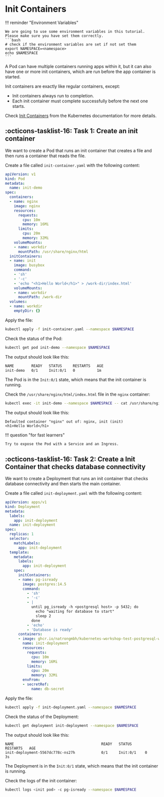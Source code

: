 # Init Containers

!!! reminder "Environment Variables"

    We are going to use some environment variables in this tutorial. Please make sure you have set them correctly.
    ```bash
    # check if the environment variables are set if not set them
    export NAMESPACE=<namespace>
    echo $NAMESPACE
    ```

A Pod can have multiple containers running apps within it, but it can also have one or more init containers, which are run before the app container is started.

Init containers are exactly like regular containers, except:

- Init containers always run to completion.
- Each init container must complete successfully before the next one starts.

Check [Init Containers](https://kubernetes.io/docs/concepts/workloads/pods/init-containers/) from the Kubernetes documentation for more details.

## :octicons-tasklist-16: **Task 1**: Create an init container
We want to create a Pod that runs an init container that creates a file and then runs a container that reads the file.

Create a file called `init-container.yaml` with the following content:

```yaml
apiVersion: v1
kind: Pod
metadata:
  name: init-demo
spec:
  containers:
  - name: nginx
    image: nginx
    resources:
      requests:
        cpu: 10m
        memory: 16Mi
      limits:
        cpu: 20m
        memory: 32Mi
    volumeMounts:
    - name: workdir
      mountPath: /usr/share/nginx/html
  initContainers:
  - name: init
    image: busybox
    command:
    - 'sh'
    - '-c'
    - 'echo "<h1>Hello World</h1>" > /work-dir/index.html'
    volumeMounts:
    - name: workdir
      mountPath: /work-dir
  volumes:
  - name: workdir
    emptyDir: {}
```

Apply the file:

```bash
kubectl apply -f init-container.yaml --namespace $NAMESPACE
```

Check the status of the Pod:

```bash
kubectl get pod init-demo --namespace $NAMESPACE
```

The output should look like this:

```bash
NAME        READY   STATUS     RESTARTS   AGE
init-demo   0/1     Init:0/1   0          1m
```

The Pod is in the `Init:0/1` state, which means that the init container is running.

Check the `/usr/share/nginx/html/index.html` file in the `nginx` container:

```bash
kubectl exec -it init-demo --namespace $NAMESPACE -- cat /usr/share/nginx/html/index.html
```

The output should look like this:

```
Defaulted container "nginx" out of: nginx, init (init)
<h1>Hello World</h1>
```

!!! question "for fast learners"
    
    Try to expose the Pod with a Service and an Ingress.

## :octicons-tasklist-16: **Task 2**: Create a Init Container that checks database connectivity
We want to create a Deployment that runs an init container that checks database connectivity and then starts the main container.

Create a file called `init-deployment.yaml` with the following content:

```yaml
apiVersion: apps/v1
kind: Deployment
metadata:
  labels:
    app: init-deployment
  name: init-deployment
spec:
  replicas: 1
  selector:
    matchLabels:
      app: init-deployment
  template:
    metadata:
      labels:
        app: init-deployment
    spec:
      initContainers:
      - name: pg-isready
        image: postgres:14.5
        command: 
          - 'sh'
          - '-c'
          - |
            until pg_isready -h <postgresql host> -p 5432; do
              echo "waiting for database to start"
              sleep 2
            done
          - 'echo'
          - 'Database is ready'
      containers:
      - image: ghcr.io/natrongmbh/kubernetes-workshop-test-postgresql-webserver:latest
        name: init-deployment
        resources:
          requests:
            cpu: 10m
            memory: 16Mi
          limits:
            cpu: 20m
            memory: 32Mi
        envFrom:
        - secretRef:
            name: db-secret
```

Apply the file:

```bash
kubectl apply -f init-deployment.yaml --namespace $NAMESPACE
```

Check the status of the Deployment:

```bash
kubectl get deployment init-deployment --namespace $NAMESPACE
```

The output should look like this:

```
NAME                                        READY   STATUS      RESTARTS   AGE
init-deployment-5567dc778c-ns27h            0/1     Init:0/1    0          3s
```

The Deployment is in the `Init:0/1` state, which means that the init container is running.

Check the logs of the init container:

```bash
kubectl logs <init pod> -c pg-isready --namespace $NAMESPACE
```
